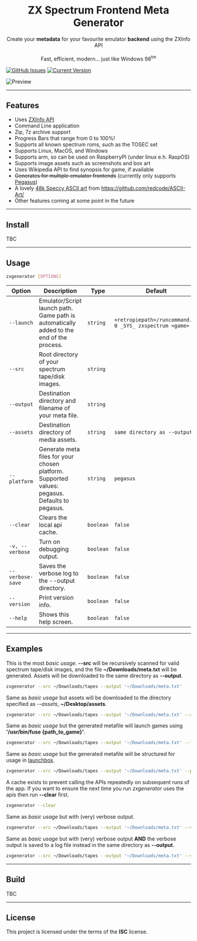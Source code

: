 <h1 align="center">ZX Spectrum Frontend Meta Generator</h1>

<p align="center">Create your <b>metadata</b> for your favourite emulator <b>backend</b> using the ZXInfo API<br/><br/>Fast, efficient, modern... just like Windows 98<sup>tm</sup></p>

[![GitHub Issues](https://img.shields.io/github/issues/leemm/zxspectrum-meta-generator.svg)](https://github.com/leemm/zxspectrum-meta-generator/issues) [![Current Version](https://img.shields.io/badge/version-0.4.4-green.svg)](https://github.com/leemm/zxspectrum-meta-generator)

![Preview](https://i.imgur.com/rJj1i0n.gif)

---

## Features

-   Uses [ZXInfo API](https://api.zxinfo.dk/v3/)
-   Command Line application
-   Zip, 7z archive support
-   Progress Bars that range from 0 to 100%!
-   Supports all known spectrum roms, such as the TOSEC set
-   Supports Linux, MacOS, and Windows
-   Supports arm, so can be used on RaspberryPI (under linux e.h. RaspOS)
-   Supports image assets such as screenshots and box art
-   Uses Wikipedia API to find synopsis for game, if available
-   ~~Generates for multiple emulator frontends~~ (currently only supports [Pegasus](https://pegasus-frontend.org/))
-   A lovely [48k Speccy ASCII art](https://github.com/redcode/ASCII-Art/) from https://github.com/redcode/ASCII-Art/
-   Other features coming at some point in the future

---

## Install

TBC

---

## Usage

```bash
zxgenerator [OPTIONS]
```

| Option           | Description                                                                                   | Type      | Default                                                  | Required? |
| ---------------- | --------------------------------------------------------------------------------------------- | --------- | -------------------------------------------------------- | --------- |
| `--launch`       | Emulator/Script launch path. Game path is automatically added to the end of the process.      | `string`  | `<retropiepath>/runcommand.sh 0 _SYS_ zxspectrum <game>` | No        |
| `--src`          | Root directory of your spectrum tape/disk images.                                             | `string`  |                                                          | Yes       |
| `--output`       | Destination directory and filename of your meta file.                                         | `string`  |                                                          | Yes       |
| `--assets`       | Destination directory of media assets.                                                        | `string`  | `same directory as --output`                             | No        |
| `--platform`     | Generate meta files for your chosen platform. Supported values: pegasus. Defaults to pegasus. | `string`  | `pegasus`                                                | No        |
| `--clear`        | Clears the local api cache.                                                                   | `boolean` | `false`                                                  | No        |
| `-v, --verbose`  | Turn on debugging output.                                                                     | `boolean` | `false`                                                  | No        |
| `--verbose-save` | Saves the verbose log to the --output directory.                                              | `boolean` | `false`                                                  | No        |
| `--version`      | Print version info.                                                                           | `boolean` | `false`                                                  | No        |
| `--help`         | Shows this help screen.                                                                       | `boolean` | `false`                                                  | No        |

---

## Examples

This is the most _basic usage_. **--src** will be recursively scanned for valid spectrum tape/disk images, and the file **~/Downloads/meta.txt** will be generated.
Assets will be downloaded to the same directory as **--output**.

```bash
zxgenerator --src ~/Downloads/tapes --output '~/Downloads/meta.txt'
```

Same as _basic usage_ but assets will be downloaded to the directory specified as _--assets_, **~/Desktop/assets**.

```bash
zxgenerator --src ~/Downloads/tapes --output '~/Downloads/meta.txt' --assets '~/Desktop/assets'
```

Same as _basic usage_ but the generated metafile will launch games using **'/usr/bin/fuse {path_to_game}'**.

```bash
zxgenerator --src ~/Downloads/tapes --output '~/Downloads/meta.txt' --launch '/usr/bin/fuse'
```

Same as _basic usage_ but the generated metafile will be structured for usage in [launchbox](https://www.launchbox-app.com/).

```bash
zxgenerator --src ~/Downloads/tapes --output '~/Downloads/meta.txt' --platform 'launchbox'
```

A cache exists to prevent calling the APIs repeatedly on subsequent runs of the app. If you want to ensure the next time you run _zxgenerator_ uses the apis then run **--clear** first.

```bash
zxgenerator --clear
```

Same as _basic usage_ but with (very) verbose output.

```bash
zxgenerator --src ~/Downloads/tapes --output '~/Downloads/meta.txt' --verbose
```

Same as _basic usage_ but with (very) verbose output **AND** the verbose output is saved to a log file instead in the same directory as **--output**.

```bash
zxgenerator --src ~/Downloads/tapes --output '~/Downloads/meta.txt' --verbose --verbose-save
```

---

## Build

TBC

---

## License

This project is licensed under the terms of the **ISC** license.

